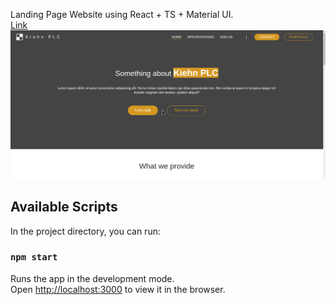 Landing Page Website using React + TS + Material UI.<br>
[Link](http://warm-flower.surge.sh/)
![](page.gif)

## Available Scripts

In the project directory, you can run:

### `npm start`

Runs the app in the development mode.<br>
Open [http://localhost:3000](http://localhost:3000) to view it in the browser.
